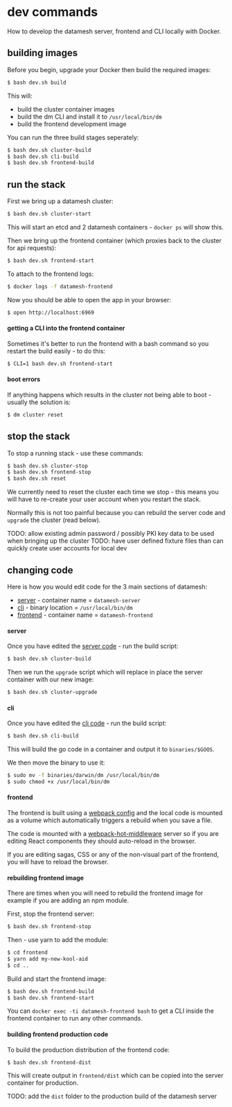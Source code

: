 # dev commands

How to develop the datamesh server, frontend and CLI locally with Docker.

## building images

Before you begin, upgrade your Docker then build the required images:

```bash
$ bash dev.sh build
```

This will:

 * build the cluster container images
 * build the dm CLI and install it to `/usr/local/bin/dm`
 * build the frontend development image

You can run the three build stages seperately:

```bash
$ bash dev.sh cluster-build
$ bash dev.sh cli-build
$ bash dev.sh frontend-build
```

## run the stack

First we bring up a datamesh cluster:

```bash
$ bash dev.sh cluster-start
```

This will start an etcd and 2 datamesh containers - `docker ps` will show this.

Then we bring up the frontend container (which proxies back to the cluster for api requests):

```bash
$ bash dev.sh frontend-start
```

To attach to the frontend logs:

```bash
$ docker logs -f datamesh-frontend
```

Now you should be able to open the app in your browser:

```bash
$ open http://localhost:6969
```

#### getting a CLI into the frontend container

Sometimes it's better to run the frontend with a bash command so you restart the build easily - to do this:

```bash
$ CLI=1 bash dev.sh frontend-start
```

#### boot errors

If anything happens which results in the cluster not being able to boot - usually the solution is:

```bash
$ dm cluster reset
```

## stop the stack

To stop a running stack - use these commands:

```bash
$ bash dev.sh cluster-stop
$ bash dev.sh frontend-stop
$ bash dev.sh reset
```

We currently need to reset the cluster each time we stop - this means you will have to re-create your user account when you restart the stack.

Normally this is not too painful because you can rebuild the server code and `upgrade` the cluster (read below).

TODO: allow existing admin password / possibly PKI key data to be used when bringing up the cluster
TODO: have user defined fixture files than can quickly create user accounts for local dev

## changing code

Here is how you would edit code for the 3 main sections of datamesh:

 * [server](cmd/datamesh-server) - container name = `datamesh-server`
 * [cli](cmd/dm) - binary location = `/usr/local/bin/dm`
 * [frontend](frontend) - container name = `datamesh-frontend`

#### server

Once you have edited the [server code](cmd/datamesh-server) - run the build script:

```bash
$ bash dev.sh cluster-build
```

Then we run the `upgrade` script which will replace in place the server container with our new image:

```bash
$ bash dev.sh cluster-upgrade
```

#### cli

Once you have edited the [cli code](cmd/dm) - run the build script:

```bash
$ bash dev.sh cli-build
```

This will build the go code in a container and output it to `binaries/$GOOS`.

We then move the binary to use it:

```bash
$ sudo mv -f binaries/darwin/dm /usr/local/bin/dm
$ sudo chmod +x /usr/local/bin/dm
```

#### frontend

The frontend is built using a [webpack config](frontend/webpack.config.js) and the local code is mounted as a volume which automatically triggers a rebuild when you save a file.

The code is mounted with a [webpack-hot-middleware](https://github.com/glenjamin/webpack-hot-middleware) server so if you are editing React components they should auto-reload in the browser.

If you are editing sagas, CSS or any of the non-visual part of the frontend, you will have to reload the browser.

#### rebuilding frontend image

There are times when you will need to rebuild the frontend image for example if you are adding an npm module.

First, stop the frontend server:

```bash
$ bash dev.sh frontend-stop
```

Then - use yarn to add the module:

```bash
$ cd frontend
$ yarn add my-new-kool-aid
$ cd ..
```

Build and start the frontend image:

```bash
$ bash dev.sh frontend-build
$ bash dev.sh frontend-start
```

You can `docker exec -ti datamesh-frontend bash` to get a CLI inside the frontend container to run any other commands.

#### building frontend production code

To build the production distribution of the frontend code:

```bash
$ bash dev.sh frontend-dist
```

This will create output in `frontend/dist` which can be copied into the server container for production.

TODO: add the `dist` folder to the production build of the datamesh server
